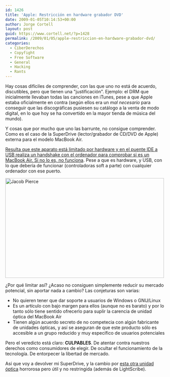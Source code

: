 ```yaml
---
id: 1426
title: 'Apple: Restricción en hardware grabador DVD'
date: 2009-01-05T10:14:53+00:00
author: Jorge Cortell
layout: post
guid: https://www.cortell.net/?p=1428
permalink: /2009/01/05/apple-restriccion-en-hardware-grabador-dvd/
categories:
  - CiberDerechos
  - Copyfight
  - Free Software
  - General
  - Hacking
  - Rants
---
```

Hay cosas difíciles de comprender, con las que uno no está de acuerdo, discutibles, pero que tienen una "justificación". Ejemplo: el DRM que inicialmente llevaban todas las canciones en iTunes, pese a que Apple estaba oficialmente en contra (según ellos era un _mal necesario_ para conseguir que las discográficas pusiesen su catálogo a la venta de modo digital, en lo que hoy se ha convertido en la mayor tienda de música del mundo).

Y cosas que por mucho que uno las barrunte, no consigue comprender. Como es el caso de la SuperDrive (lector/grabador de CD/DVD de Apple) externa para el modelo MacBook Air.

[Resulta que este aparato está limitado por hardware y en el puente IDE a USB realiza un handshake con el ordenador para comprobar si es un MacBook Air. Si no lo es, no funciona](https://tnkgrl.wordpress.com/2008/06/24/macbook-air-superdrive-for-all/ "tnkgrl"). Pese a que es hardware, y USB, con lo que debería de funcionar (controladoras soft a parte) con cualquier ordenador con ese puerto.

<img src="https://www.jacobpierce.com/blog/wp-content/uploads/2008/06/3_screws.jpg" alt="Jacob Pierce" width="500" height="313" />

¿Por qué limitar así? ¿Acaso no consiguen simplemente reducir su mercado potencial, sin aportar nada a cambio? Las conjeturas son varias:

  * No quieren tener que dar soporte a usuarios de Windows o GNU/Linux
  * Es un artículo con bajo margen para ellos (aunque no es barato) y por lo tanto sólo tiene sentido ofrecerlo para suplir la carencia de unidad óptica del MacBook Air
  * Tienen algún acuerdo secreto de no competecia con algún fabricante de unidades ópticas, y así se aseguran de que este producto sólo es accesible a un grupo reducido y muy específico de usuarios potenciales

Pero el veredicto está claro: **CULPABLES**. De atentar contra nuestros derechos como consumidores de elegir. De ocultar el funcionamiento de la tecnología. De entorpecer la libertad de mercado.

Así que voy a devolver mi SuperDrive, y la cambio por <a title="LaCie" href="https://www.lacie.com/us/products/product.htm?pid=10986" target="_blank">esta otra unidad óptica</a> horrorosa pero útil y no restringida (además de LightScribe).